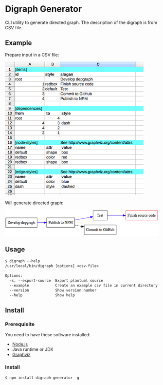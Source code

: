 # Digraph Generator

CLI utility to generate directed graph. The description of the digraph is from CSV file.

## Example

Prepare input in a CSV file:

![](https://raw.githubusercontent.com/aleung/depgraph/master/doc/example_csv.png)

Will generate directed graph:

![](https://raw.githubusercontent.com/aleung/depgraph/master/doc/example.png)

## Usage

```
$ digraph --help
/usr/local/bin/digraph [options] <csv-file>

Options:
  -s, --export-source  Export plantuml source
  --example            Create an example csv file in current directory
  --version            Show version number
  --help               Show help
```

## Install

### Prerequisite

You need to have these software installed:

- [Node.js](https://nodejs.org)
- Java runtime or JDK
- [Graphviz](http://www.graphviz.org/)

### Install

``` shell
$ npm install digraph-generator -g
```
